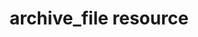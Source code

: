 ---
resource_reference: true
resources_common_guards: true
resources_common_notification: true
resources_common_properties: true
title: archive_file resource
resource: archive_file
aliases:
- "/resource_archive_file.html"
menu:
  infra:
    title: archive_file
    identifier: chef_infra/cookbook_reference/resources/archive_file archive_file
    parent: chef_infra/cookbook_reference/resources
resource_description_list:
- markdown: Use the **archive_file** resource to extract archive files to disk. This
    resource uses the libarchive library to extract multiple archive formats including
    tar, gzip, bzip, and zip formats.
resource_new_in: '15.0'
syntax_full_code_block: |-
  archive_file 'name' do
    destination      String
    group            String
    mode             String, Integer # default value: "755"
    options          Array, Symbol
    overwrite        true, false, auto # default value: false
    owner            String
    path             String # default value: 'name' unless specified
    action           Symbol # defaults to :extract if not specified
  end
syntax_properties_list: 
syntax_full_properties_list:
- "`archive_file` is the resource."
- "`name` is the name given to the resource block."
- "`action` identifies which steps Chef Infra Client will take to bring the node into
  the desired state."
- "`destination`, `group`, `mode`, `options`, `overwrite`, `owner`, and `path` are
  the properties available to this resource."
actions_list:
  :extract:
    markdown: Extract and archive file.
  :nothing:
    shortcode: resources_common_actions_nothing.md
properties_list:
- property: destination
  ruby_type: String
  required: true
  description_list:
  - markdown: The file path to extract the archive file to.
- property: group
  ruby_type: String
  required: false
  description_list:
  - markdown: The group of the extracted files.
- property: mode
  ruby_type: String, Integer
  required: false
  default_value: '"755"'
  description_list:
  - markdown: The mode of the extracted files. Integer values are deprecated as octal
      values (ex. 0755) would not be interpreted correctly.
- property: options
  ruby_type: Array, Symbol
  required: false
  default_value: lazy default
  description_list:
  - markdown: 'An array of symbols representing extraction flags. Example: `:no_overwrite`
      to prevent overwriting files on disk. By default, this properly sets `:time`
      which preserves the modification timestamps of files in the archive when writing
      them to disk.'
- property: overwrite
  ruby_type: true, false, auto
  required: false
  default_value: 'false'
  description_list:
  - markdown: Should the resource overwrite the destination file contents if they
      already exist? If set to `:auto` the date stamp of files within the archive
      will be compared to those on disk and disk contents will be overwritten if they
      differ. This may cause unintended consequences if disk date stamps are changed
      between runs, which will result in the files being overwritten during each client
      run. Make sure to properly test any change to this property.
- property: owner
  ruby_type: String
  required: false
  description_list:
  - markdown: The owner of the extracted files.
- property: path
  ruby_type: String
  required: false
  default_value: The resource block's name
  description_list:
  - markdown: An optional property to set the file path to the archive to extract
      if it differs from the resource block's name.
examples: |
  **Extract a zip file to a specified directory**:

  ```ruby
  archive_file 'Precompiled.zip' do
    path '/tmp/Precompiled.zip'
    destination '/srv/files'
  end
  ```

  **Set specific permissions on the extracted files**:

  ```ruby
  archive_file 'Precompiled.zip' do
    owner 'tsmith'
    group 'staff'
    mode '700'
    path '/tmp/Precompiled.zip'
    destination '/srv/files'
  end
  ```
---